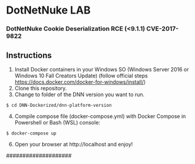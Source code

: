 # DotNetNuke LAB 
###
### DotNetNuke Cookie Deserialization RCE (<9.1.1) CVE-2017-9822
###

## Instructions

1. Install Docker containers in your Windows SO (Windows Server 2016 or Windows 10 Fall Creators Update) (follow official steps https://docs.docker.com/docker-for-windows/install/)
2. Clone this repository.
3. Change to folder of the DNN version you want to run.

 ```
$ cd DNN-Dockerized/dnn-platform-version
```
4. Compile compose file (docker-compose.yml) with Docker Compose in Powershell or Bash (WSL) console:
 ```
$ docker-compose up
```
6. Open your browser at http://localhost and enjoy!


####################
##
##
